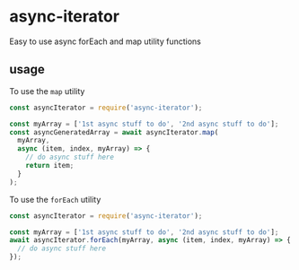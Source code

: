 # async-iterator

Easy to use async forEach and map utility functions

## usage
To use the `map` utility

```js
const asyncIterator = require('async-iterator');

const myArray = ['1st async stuff to do', '2nd async stuff to do'];
const asyncGeneratedArray = await asyncIterator.map(
  myArray,
  async (item, index, myArray) => {
    // do async stuff here
    return item;
  }
);
```
To use the `forEach` utility

```js
const asyncIterator = require('async-iterator');

const myArray = ['1st async stuff to do', '2nd async stuff to do'];
await asyncIterator.forEach(myArray, async (item, index, myArray) => {
  // do async stuff here
});
```
